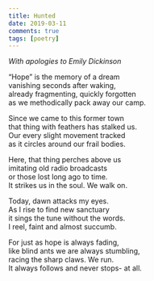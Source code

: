 ```yaml
---    
title: Hunted  
date: 2019-03-11
comments: true  
tags: [poetry]  
---  
```


*With apologies to Emily Dickinson*  

“Hope” is the memory of a dream<br />vanishing seconds after waking,<br />already fragmenting, quickly forgotten<br />as we methodically pack away our camp.  

Since we came to this former town<br />that thing with feathers has stalked us.<br />Our every slight movement tracked<br />as it circles around our frail bodies.  

Here, that thing perches above us<br />imitating old radio broadcasts<br />or those lost long ago to time. <br />It strikes us in the soul. We walk on.   

Today, dawn attacks my eyes.<br />As I rise to find new sanctuary<br />it sings the tune without the words.<br />I reel, faint and almost succumb.  

For just as hope is always fading, <br />like blind ants we are always stumbling,<br />racing the sharp claws. We run.<br />It always follows and never stops- at all.  
